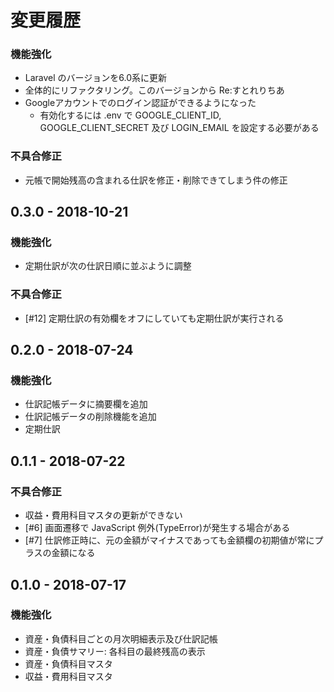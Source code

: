 # 変更履歴

<!-- ## [次期リリース] -->

### 機能強化

- Laravel のバージョンを6.0系に更新
- 全体的にリファクタリング。このバージョンから Re:すとれりちあ
- Googleアカウントでのログイン認証ができるようになった
    - 有効化するには .env で GOOGLE_CLIENT_ID, GOOGLE_CLIENT_SECRET 及び LOGIN_EMAIL を設定する必要がある

### 不具合修正

- 元帳で開始残高の含まれる仕訳を修正・削除できてしまう件の修正

## 0.3.0 - 2018-10-21

### 機能強化

- 定期仕訳が次の仕訳日順に並ぶように調整

### 不具合修正

- [#12] 定期仕訳の有効欄をオフにしていても定期仕訳が実行される

## 0.2.0 - 2018-07-24

### 機能強化

- 仕訳記帳データに摘要欄を追加
- 仕訳記帳データの削除機能を追加
- 定期仕訳

## 0.1.1 - 2018-07-22

### 不具合修正

- 収益・費用科目マスタの更新ができない
- [#6] 画面遷移で JavaScript 例外(TypeError)が発生する場合がある
- [#7] 仕訳修正時に、元の金額がマイナスであっても金額欄の初期値が常にプラスの金額になる

## 0.1.0 - 2018-07-17

### 機能強化

- 資産・負債科目ごとの月次明細表示及び仕訳記帳
- 資産・負債サマリー: 各科目の最終残高の表示
- 資産・負債科目マスタ
- 収益・費用科目マスタ
